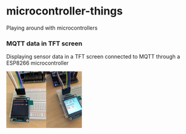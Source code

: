 # microcontroller-things
Playing around with microcontrollers


### MQTT data in TFT screen

Displaying sensor data in a TFT screen connected to MQTT through a ESP8266 microcontroller

<img src="https://github.com/jorgepvenegas/microcontroller-things/blob/main/photos/esp8266-tft-mqtt-2.jpg" alt="ESP8266 with TFT screen" style="width:200px;"/>
